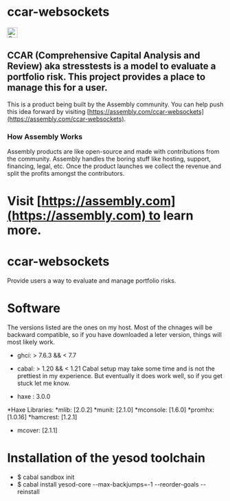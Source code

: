 # ccar-websockets

<a href="https://assembly.com/ccar-websockets/bounties?utm_campaign=assemblage&utm_source=ccar-websockets&utm_medium=repo_badge"><img src="https://asm-badger.herokuapp.com/ccar-websockets/badges/tasks.svg" height="24px" alt="Open Tasks" /></a>

## CCAR (Comprehensive Capital Analysis and Review) aka stresstests is a model to evaluate a portfolio risk. This project provides a place to manage this for a user.

This is a product being built by the Assembly community. You can help push this idea forward by visiting [https://assembly.com/ccar-websockets](https://assembly.com/ccar-websockets).

### How Assembly Works

Assembly products are like open-source and made with contributions from the community. Assembly handles the boring stuff like hosting, support, financing, legal, etc. Once the product launches we collect the revenue and split the profits amongst the contributors.

Visit [https://assembly.com](https://assembly.com) to learn more.
=======
ccar-websockets
===============
Provide users a way to evaluate and manage portfolio risks.


Software
================
The versions listed are the ones on my host. Most of the chnages will be backward compatible, so if you 
have downloaded a leter version, things will most likely work.
* ghci: > 7.6.3 && < 7.7
* cabal:  > 1.20 && < 1.21
Cabal setup may take some time and is not the prettiest in my experience. But eventually it does work well, so if you get stuck let me know.

* haxe : 3.0.0


*Haxe Libraries:
*mlib: [2.0.2]
*munit: [2.1.0]
*mconsole: [1.6.0]
*promhx: [1.0.16]
*hamcrest: [1.2.1]
* mcover: [2.1.1]


Installation of the yesod toolchain
====================================
* $ cabal sandbox init
* $ cabal install yesod-core --max-backjumps=-1 --reorder-goals --reinstall


